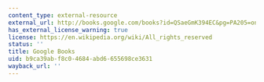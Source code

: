 ```yaml
---
content_type: external-resource
external_url: http://books.google.com/books?id=QSaeGmK394EC&pg=PA205=onepage
has_external_license_warning: true
license: https://en.wikipedia.org/wiki/All_rights_reserved
status: ''
title: Google Books
uid: b9ca39ab-f8c0-4684-abd6-655698ce3631
wayback_url: ''
---
```

